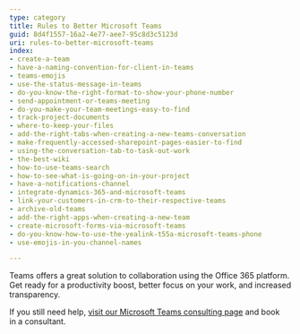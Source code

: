 ```yaml
---
type: category
title: Rules to Better Microsoft Teams
guid: 8d4f1557-16a2-4e77-aee7-95c8d3c5123d
uri: rules-to-better-microsoft-teams
index:
- create-a-team
- have-a-naming-convention-for-client-in-teams
- teams-emojis
- use-the-status-message-in-teams
- do-you-know-the-right-format-to-show-your-phone-number
- send-appointment-or-teams-meeting
- do-you-make-your-team-meetings-easy-to-find
- track-project-documents
- where-to-keep-your-files
- add-the-right-tabs-when-creating-a-new-teams-conversation
- make-frequently-accessed-sharepoint-pages-easier-to-find
- using-the-conversation-tab-to-task-out-work
- the-best-wiki
- how-to-use-teams-search
- how-to-see-what-is-going-on-in-your-project
- have-a-notifications-channel
- integrate-dynamics-365-and-microsoft-teams
- link-your-customers-in-crm-to-their-respective-teams
- archive-old-teams
- add-the-right-apps-when-creating-a-new-team
- create-microsoft-forms-via-microsoft-teams
- do-you-know-how-to-use-the-yealink-t55a-microsoft-teams-phone
- use-emojis-in-you-channel-names

---
```

<p>​​​Teams offers a great solution to collaboration using the Office 365 platform. Get ready for a productivity boost, better focus on your work, and increased transparency.<br></p><p>If you still need help,&#160;<a href="https&#58;//www.ssw.com.au/ssw/Consulting/Microsoft-Teams.aspx">visit our Microsoft Teams consulting page​​</a>&#160;and book in&#160;a consultant.​​<br></p>



